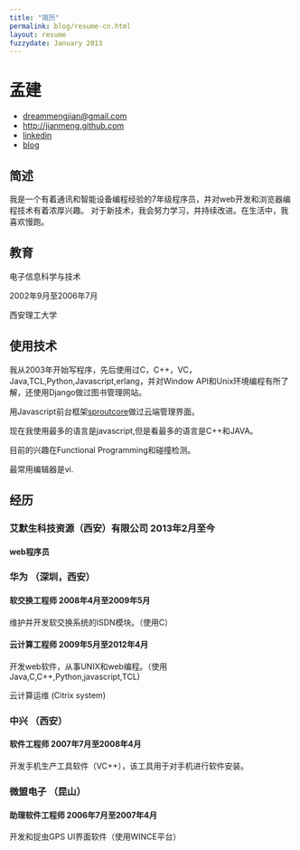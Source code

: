 ```yaml
---
title: "简历"
permalink: blog/resume-cn.html
layout: resume
fuzzydate: January 2013
---
```


# 孟建

* <dreammengjian@gmail.com>
* <http://jianmeng.github.com>
* [linkedin](http://www.linkedin.com/pub/jian-meng/41/927/449)
* [blog](http://jianmeng.github.com/)

## 简述
我是一个有着通讯和智能设备编程经验的7年级程序员，并对web开发和浏览器编程技术有着浓厚兴趣。
对于新技术，我会努力学习，并持续改进。在生活中，我喜欢慢跑。

## 教育
电子信息科学与技术

2002年9月至2006年7月

西安理工大学

## 使用技术
我从2003年开始写程序，先后使用过C，C++，VC，Java,TCL,Python,Javascript,erlang，并对Window
API和Unix环境编程有所了解，还使用Django做过图书管理网站。

用Javascript前台框架[sproutcore](http://www.sproutcore.com)做过云端管理界面。

现在我使用最多的语言是javascript,但是看最多的语言是C++和JAVA。

目前的兴趣在Functional Programming和碰撞检测。

最常用编辑器是vi.

## 经历

### 艾默生科技资源（西安）有限公司 2013年2月至今
#### web程序员

### 华为  （深圳，西安）

#### 软交换工程师 2008年4月至2009年5月
维护并开发软交换系统的ISDN模块。（使用C）

#### 云计算工程师 2009年5月至2012年4月
开发web软件，从事UNIX和web编程。（使用Java,C,C++,Python,javascript,TCL)

云计算运维 (Citrix system)

### 中兴 （西安）

#### 软件工程师 2007年7月至2008年4月
开发手机生产工具软件（VC++），该工具用于对手机进行软件安装。

### 微盟电子 （昆山）

#### 助理软件工程师 2006年7月至2007年4月
开发和捉虫GPS UI界面软件（使用WINCE平台）









